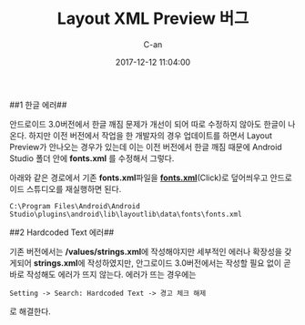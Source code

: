 ﻿---
layout: post
title: "Layout XML Preview 버그"
date:   2017-12-12 11:04:00
author: C-an
categories: Android_Studio_3.0
---

##1 한글 에러##

안드로이드 3.0버전에서 한글 깨짐 문제가 개선이 되어 따로 수정하지 않아도 한글이 나온다.
하지만 이전 버전에서 작업을 한 개발자의 경우 업데이트를 하면서 Layout Preview가 안나오는 경우가 있는데 이는 이전 버전에서 한글 깨짐 때문에 Android Studio 폴더 안에 **fonts.xml** 를 수정해서 그렇다.

아래와 같은 경로에서 기존 **fonts.xml**파일을 **[fonts.xml](https://github.com/chanjungkim/chanjungkim.github.io/tree/master/_posts/downloads/androidstudio/fonts.xml)**(Click)로 덮어씌우고 안드로이드 스튜디오를 재실행하면 된다.

```
C:\Program Files\Android\Android Studio\plugins\android\lib\layoutlib\data\fonts\fonts.xml
```

##2 Hardcoded Text 에러##

기존 버전에서는 **/values/strings.xml**에 작성해야지만 세부적인 에러나 확장성을 갖게되어 **strings.xml**에 작성하였지만, 안그로이드 3.0버전에서는 작성할 필요 없이 곧바로 작성해도 에러가 뜨지 않는다. 에러가 뜨는 경우에는

```
Setting -> Search: Hardcoded Text -> 경고 체크 해제
```
로 해결한다.